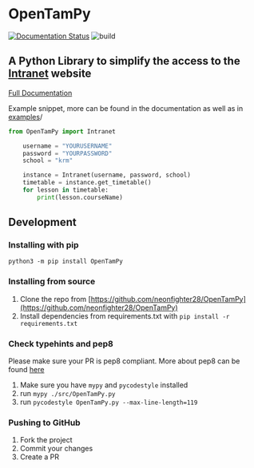 # OpenTamPy

[![Documentation Status](https://readthedocs.org/projects/opentampy/badge/?version=latest)](https://opentampy.readthedocs.io/?badge=latest)
![build](https://github.com/neonfighter28/OpenTamPy/actions/workflows/main.yml/badge.svg)

## A Python Library to simplify the access to the [Intranet](https://intranet.tam.ch/) website

[Full Documentation](https://opentampy.readthedocs.io/)

Example snippet, more can be found in the documentation as well as in [examples](https://github.com/neonfighter28/OpenTamPy/tree/master/examples)/

```python
from OpenTamPy import Intranet

    username = "YOURUSERNAME"
    password = "YOURPASSWORD"
    school = "krm"

    instance = Intranet(username, password, school)
    timetable = instance.get_timetable()
    for lesson in timetable:
        print(lesson.courseName)
```

## Development

### Installing with pip

`python3 -m pip install OpenTamPy`

### Installing from source

1. Clone the repo from [https://github.com/neonfighter28/OpenTamPy](https://github.com/neonfighter28/OpenTamPy)
2. Install dependencies from requirements.txt with `pip install -r requirements.txt`

### Check typehints and pep8

Please make sure your PR is pep8 compliant. More about pep8 can be found [here](https://pep8.org/)

1. Make sure you have ``mypy`` and ``pycodestyle`` installed
2. run ``mypy ./src/OpenTamPy.py``
3. run ``pycodestyle OpenTamPy.py --max-line-length=119``

### Pushing to GitHub

1. Fork the project
2. Commit your changes
3. Create a PR
